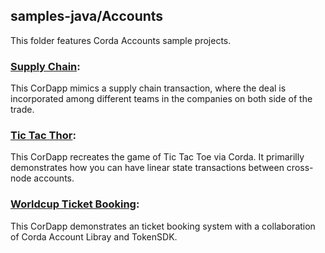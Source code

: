 ## samples-java/Accounts

This folder features Corda Accounts sample projects.

### [Supply Chain](./supplychain):
This CorDapp mimics a supply chain transaction, where the deal is incorporated among different teams in the companies on both side of the trade.

### [Tic Tac Thor](./tictacthor):
This CorDapp recreates the game of Tic Tac Toe via Corda. It primarilly demonstrates how you can have linear state transactions between cross-node accounts. 


### [Worldcup Ticket Booking](./worldcupticketbooking):
This CorDapp demonstrates an ticket booking system with a collaboration of Corda Account Libray and TokenSDK.

